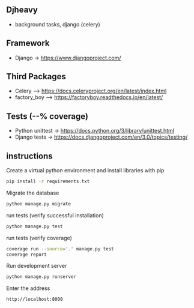 ## Djheavy

* background tasks, django (celery)

## Framework

* Django -> https://www.djangoproject.com/

## Third Packages

* Celery --> https://docs.celeryproject.org/en/latest/index.html
* factory_boy --> https://factoryboy.readthedocs.io/en/latest/

## Tests (--% coverage)

* Python unittest -> https://docs.python.org/3/library/unittest.html
* Django tests -> https://docs.djangoproject.com/en/3.0/topics/testing/

## instructions

Create a virtual python environment and install libraries with pip

```bash
pip install -r requirements.txt
```

Migrate the database

```bash
python manage.py migrate
```

run tests (verify successful installation)
```bash
python manage.py test
```

run tests (verify coverage)
```bash
coverage run --source='.' manage.py test
coverage report
```

Run development server

```bash
python manage.py runserver
```

Enter the address

```bash
http://localhost:8000
```